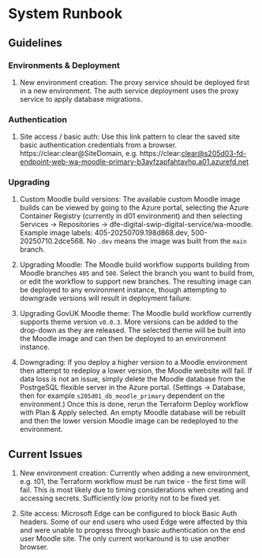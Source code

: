 # System Runbook

## Guidelines

### Environments & Deployment

1. New environment creation: The proxy service should be deployed first in a new environment. The auth service deployment uses the proxy service to apply database migrations.

### Authentication

1. Site access / basic auth: Use this link pattern to clear the saved site basic authentication credentials from a browser. https://clear:clear@SiteDomain, e.g. https://clear:clear@s205d03-fd-endpoint-web-wa-moodle-primary-b3ayfzapfahtavhp.a01.azurefd.net

### Upgrading

1. Custom Moodle build versions: The available custom Moodle image builds can be viewed by going to the Azure portal, selecting the Azure Container Registry (currently in d01 environment) and then selecting Services -> Repositories -> dfe-digital-swip-digital-service/wa-moodle. Example image labels: 405-20250709.198d868.dev, 500-20250710.2dce568. No `.dev` means the image was built from the `main` branch.

2. Upgrading Moodle: The Moodle build workflow supports building from Moodle branches `405` and `500`. Select the branch you want to build from, or edit the workflow to support new branches. The resulting image can be deployed to any environment instance, though attempting to downgrade versions will result in deployment failure.
   
3. Upgrading GovUK Moodle theme: The Moodle build workflow currently supports theme version `v0.0.3`. More versions can be added to the drop-down as they are released. The selected theme will be built into the Moodle image and can then be deployed to an environment instance.

4. Downgrading: If you deploy a higher version to a Moodle environment then attempt to redeploy a lower version, the Moodle website will fail. If data loss is not an issue, simply delete the Moodle database from the PostrgeSQL flexible server in the Azure portal. (Settings -> Database, then for example `s205d01_db_moodle_primary` dependent on the environment.) Once this is done, rerun the Terraform Deploy workflow with Plan & Apply selected. An empty Moodle database will be rebuilt and then the lower version Moodle image can be redeployed to the environment.

## Current Issues

1. New environment creation: Currently when adding a new environment, e.g. t01, the Terraform workflow must be run twice - the first time will fail. This is most likely due to timing considerations when creating and accessing secrets. Sufficiently low priority not to be fixed yet.

2. Site access: Microsoft Edge can be configured to block Basic Auth headers. Some of our end users who used Edge were affected by this and were unable to progress through basic authentication on the end user Moodle site. The only current workaround is to use another browser.
